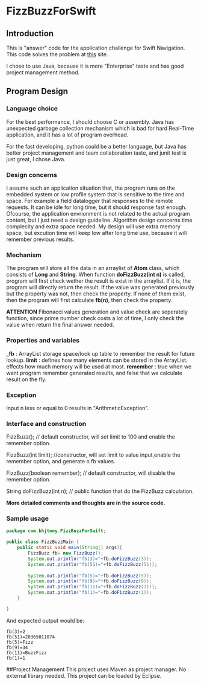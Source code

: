 # FizzBuzzForSwift
## Introduction
This is "answer" code for the application challenge for Swift Navigation.
This code solves the problem at [this](https://github.com/swift-nav/screening_questions/blob/master/questions.md#swift-navigation-application-questions) site.

I chose to use Java, because it is more "Enterprise" taste and has good project management method.

## Program Design
### Language choice
For the best performance, I should choose C or assembly. Java has unexpected garbage collection mechanism which is bad for hard Real-Time application, and it has a lot of program overhead. 

For the fast developing, python could be a better language, but Java has better project management and team collaboration taste, and junit test is just great, I chose Java.

### Design concerns
I assume such an application situation that, the program runs on the embedded system or low profile system that is sensitive to the time and space. For example a field datalogger that responses to the remote requests. It can be idle for long time, but it should response fast enough. Ofcourse, the application envrionment is not related to the actual program content, but I just need a design guideline. 
Algorithm design concerns time complecity and extra space needed. My design will use extra memory space, but excution time will keep low after long time use, because it will remember previous results.

### Mechanism
The program will store all the data in an arraylist of **Atom** class, which consists of **Long** and **String**. When function **doFizzBuzz(int n)** is called, program will first check wether the result is exist in the arraylist. If it is, the program will directly return the result. If the value was generated previously but the property was not, then check the property. If none of them exist, then the program will first calculate **fb(n)**, then check the property.

**ATTENTION** Fibonacci values generation and value check are seperately function, since prime number check costs a lot of time, I only check the value when return the final answer needed.

### Properties and variables
**_fb** : ArrayList<Atom> storage space/look up table to remember the result for future lookup.
**limit** : defines how many elements can be stored in the ArrayList. effects how much memory will be used at most.
**remember** : true when we want program remember generated results, and false that we calculate result on the fly.

### Exception
Input n less or equal to 0 results in "ArithmeticException".

### Interface and construction
FizzBuzz();       // default constructor, will set limit to 100 and enable the remember option. 

FizzBuzz(int limit);      //constructor, will set limit to value input,enable the remember option, and generate n fb values.

FizzBuzz(boolean remember);     // default constructor, will disable the remember option.

String doFizzBuzz(int n);	// public function that do the FizzBuzz calculation.

**More detailed comments and thoughts are in the source code.**
### Sample usage
```java  
package com.khjtony.FizzBuzzForSwift;

public class FizzBuzzMain {
	public static void main(String[] args){
		FizzBuzz fb= new FizzBuzz();
		System.out.println("fb(3)="+fb.doFizzBuzz(3));
		System.out.println("fb(51)="+fb.doFizzBuzz(51));
		
		System.out.println("fb(5)="+fb.doFizzBuzz(5));
		System.out.println("fb(9)="+fb.doFizzBuzz(9));
		System.out.println("fb(11)="+fb.doFizzBuzz(11));
		System.out.println("fb(1)="+fb.doFizzBuzz(1));
	}

}
```  
And expected output would be:
```  
fb(3)=2
fb(51)=20365011074
fb(5)=Fizz
fb(9)=34
fb(11)=BuzzFizz
fb(1)=1
```

##Project Management
This project uses Maven as project manager. No external library needed. This project can be loaded by Eclipse. 
